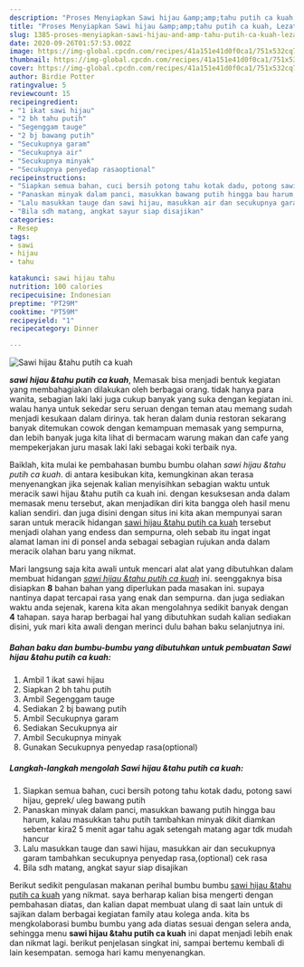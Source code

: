 ```yaml
---
description: "Proses Menyiapkan Sawi hijau &amp;amp;tahu putih ca kuah, Lezat Sekali"
title: "Proses Menyiapkan Sawi hijau &amp;amp;tahu putih ca kuah, Lezat Sekali"
slug: 1385-proses-menyiapkan-sawi-hijau-and-amp-tahu-putih-ca-kuah-lezat-sekali
date: 2020-09-26T01:57:53.002Z
image: https://img-global.cpcdn.com/recipes/41a151e41d0f0ca1/751x532cq70/sawi-hijau-tahu-putih-ca-kuah-foto-resep-utama.jpg
thumbnail: https://img-global.cpcdn.com/recipes/41a151e41d0f0ca1/751x532cq70/sawi-hijau-tahu-putih-ca-kuah-foto-resep-utama.jpg
cover: https://img-global.cpcdn.com/recipes/41a151e41d0f0ca1/751x532cq70/sawi-hijau-tahu-putih-ca-kuah-foto-resep-utama.jpg
author: Birdie Potter
ratingvalue: 5
reviewcount: 15
recipeingredient:
- "1 ikat sawi hijau"
- "2 bh tahu putih"
- "Segenggam tauge"
- "2 bj bawang putih"
- "Secukupnya garam"
- "Secukupnya air"
- "Secukupnya minyak"
- "Secukupnya penyedap rasaoptional"
recipeinstructions:
- "Siapkan semua bahan, cuci bersih potong tahu kotak dadu, potong sawi hijau, geprek/ uleg bawang putih"
- "Panaskan minyak dalam panci, masukkan bawang putih hingga bau harum, kalau masukkan tahu putih tambahkan minyak dikit diamkan sebentar kira2 5 menit agar tahu agak setengah matang agar tdk mudah hancur"
- "Lalu masukkan tauge dan sawi hijau, masukkan air dan secukupnya garam tambahkan secukupnya penyedap rasa,(optional) cek rasa"
- "Bila sdh matang, angkat sayur siap disajikan"
categories:
- Resep
tags:
- sawi
- hijau
- tahu

katakunci: sawi hijau tahu 
nutrition: 100 calories
recipecuisine: Indonesian
preptime: "PT29M"
cooktime: "PT59M"
recipeyield: "1"
recipecategory: Dinner

---
```



![Sawi hijau &amp;tahu putih ca kuah](https://img-global.cpcdn.com/recipes/41a151e41d0f0ca1/751x532cq70/sawi-hijau-tahu-putih-ca-kuah-foto-resep-utama.jpg)

<b><i>sawi hijau &amp;tahu putih ca kuah</i></b>, Memasak bisa menjadi bentuk kegiatan yang membahagiakan dilakukan oleh berbagai orang. tidak hanya para wanita, sebagian laki laki juga cukup banyak yang suka dengan kegiatan ini. walau hanya untuk sekedar seru seruan dengan teman atau memang sudah menjadi kesukaan dalam dirinya. tak heran dalam dunia restoran sekarang banyak ditemukan cowok dengan kemampuan memasak yang sempurna, dan lebih banyak juga kita lihat di bermacam warung makan dan cafe yang mempekerjakan juru masak laki laki sebagai koki terbaik nya.



Baiklah, kita mulai ke pembahasan bumbu bumbu olahan <i>sawi hijau &amp;tahu putih ca kuah</i>. di antara kesibukan kita, kemungkinan akan terasa menyenangkan jika sejenak kalian menyisihkan sebagian waktu untuk meracik sawi hijau &amp;tahu putih ca kuah ini. dengan kesuksesan anda dalam memasak menu tersebut, akan menjadikan diri kita bangga oleh hasil menu kalian sendiri. dan juga disini dengan situs ini kita akan mempunyai saran saran untuk meracik hidangan <u>sawi hijau &amp;tahu putih ca kuah</u> tersebut menjadi olahan yang endess dan sempurna, oleh sebab itu ingat ingat alamat laman ini di ponsel anda sebagai sebagian rujukan anda dalam meracik olahan baru yang nikmat.


Mari langsung saja kita awali untuk mencari alat alat yang dibutuhkan dalam membuat hidangan <u><i>sawi hijau &amp;tahu putih ca kuah</i></u> ini. seenggaknya bisa disiapkan <b>8</b> bahan bahan yang diperlukan pada masakan ini. supaya nantinya dapat tercapai rasa yang enak dan sempurna. dan juga sediakan waktu anda sejenak, karena kita akan mengolahnya sedikit banyak dengan <b>4</b> tahapan. saya harap berbagai hal yang dibutuhkan sudah kalian sediakan disini, yuk mari kita awali dengan merinci dulu bahan baku selanjutnya ini.

<!--inarticleads1-->

##### Bahan baku dan bumbu-bumbu yang dibutuhkan untuk pembuatan Sawi hijau &amp;tahu putih ca kuah:

1. Ambil 1 ikat sawi hijau
1. Siapkan 2 bh tahu putih
1. Ambil Segenggam tauge
1. Sediakan 2 bj bawang putih
1. Ambil Secukupnya garam
1. Sediakan Secukupnya air
1. Ambil Secukupnya minyak
1. Gunakan Secukupnya penyedap rasa(optional)




<!--inarticleads2-->

##### Langkah-langkah mengolah Sawi hijau &amp;tahu putih ca kuah:

1. Siapkan semua bahan, cuci bersih potong tahu kotak dadu, potong sawi hijau, geprek/ uleg bawang putih
1. Panaskan minyak dalam panci, masukkan bawang putih hingga bau harum, kalau masukkan tahu putih tambahkan minyak dikit diamkan sebentar kira2 5 menit agar tahu agak setengah matang agar tdk mudah hancur
1. Lalu masukkan tauge dan sawi hijau, masukkan air dan secukupnya garam tambahkan secukupnya penyedap rasa,(optional) cek rasa
1. Bila sdh matang, angkat sayur siap disajikan




Berikut sedikit pengulasan makanan perihal bumbu bumbu <u>sawi hijau &amp;tahu putih ca kuah</u> yang nikmat. saya berharap kalian bisa mengerti dengan pembahasan diatas, dan kalian dapat membuat ulang di saat lain untuk di sajikan dalam berbagai kegiatan family atau kolega anda. kita bs mengkolaborasi bumbu bumbu yang ada diatas sesuai dengan selera anda, sehingga menu <b>sawi hijau &amp;tahu putih ca kuah</b> ini dapat menjadi lebih enak dan nikmat lagi. berikut penjelasan singkat ini, sampai bertemu kembali di lain kesempatan. semoga hari kamu menyenangkan.
